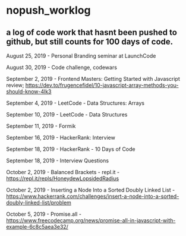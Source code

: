 # nopush_worklog
## a log of code work that hasnt been pushed to github, but still counts for 100 days of code.

August 25, 2019 - Personal Branding seminar at LaunchCode

August 30, 2019 - Code challenge, codewars

September 2, 2019 - Frontend Masters: Getting Started with Javascript review; https://dev.to/frugencefidel/10-javascript-array-methods-you-should-know-4lk3

September 4, 2019 - LeetCode - Data Structures: Arrays

September 10, 2019 - LeetCode - Data Structures

September 11, 2019 - Formik

September 16, 2019 - HackerRank: Interview 

September 18, 2019 - HackerRank - 10 Days of Code

September 18, 2019 - Interview Questions

October 2, 2019 - Balanced Brackets - repl.it - https://repl.it/repls/HoneydewLopsidedRadius

October 2, 2019 - Inserting a Node Into a Sorted Doubly Linked List - https://www.hackerrank.com/challenges/insert-a-node-into-a-sorted-doubly-linked-list/problem

October 5, 2019 - Promise.all - https://www.freecodecamp.org/news/promise-all-in-javascript-with-example-6c8c5aea3e32/
